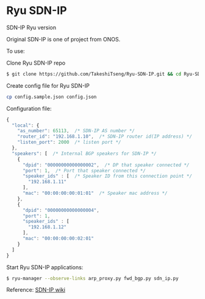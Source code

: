 Ryu SDN-IP
====

SDN-IP Ryu version

Original SDN-IP is one of project from ONOS.

To use:

Clone Ryu SDN-IP repo
```bash
$ git clone https://github.com/TakeshiTseng/Ryu-SDN-IP.git && cd Ryu-SDN-IP
```

Create config file for Ryu SDN-IP
```bash
cp config.sample.json config.json
```

Configuration file:
```js
{
  "local": {
    "as_number": 65113,  /* SDN-IP AS number */
    "router_id": "192.168.1.10",  /* SDN-IP router id(IP address) */
    "listen_port": 2000  /* listen port */
  },
  "speakers": [  /* Internal BGP speakers for SDN-IP */
    {
      "dpid": "00000000000000002",  /* DP that speaker connected */
      "port": 1,  /* Port that speaker connected */
      "speaker_ids" : [  /* Speaker ID from this connection point */
        "192.168.1.11"
      ],
      "mac": "00:00:00:00:01:01"  /* Speaker mac address */
    },
    {
      "dpid": "00000000000000004",
      "port": 1,
      "speaker_ids" : [
        "192.168.1.12"
      ],
      "mac": "00:00:00:00:02:01"
    }
  ]
}
```

Start Ryu SDN-IP applications:
```bash
$ ryu-manager --observe-links arp_proxy.py fwd_bgp.py sdn_ip.py
```


Reference:
[SDN-IP wiki](https://wiki.onosproject.org/display/ONOS/SDN-IP)
